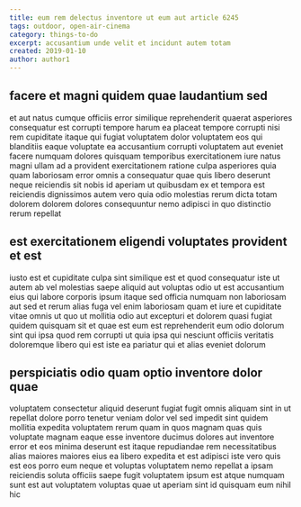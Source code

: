 ```yaml
---
title: eum rem delectus inventore ut eum aut article 6245
tags: outdoor, open-air-cinema
category: things-to-do
excerpt: accusantium unde velit et incidunt autem totam
created: 2019-01-10
author: author1
---
```


## facere et magni quidem quae laudantium sed

et aut natus cumque officiis error similique reprehenderit quaerat asperiores consequatur est corrupti tempore harum ea placeat tempore corrupti nisi rem cupiditate itaque qui fugiat voluptatem dolor voluptatem eos qui blanditiis eaque voluptate ea accusantium corrupti voluptatem aut eveniet facere numquam dolores quisquam temporibus exercitationem iure natus magni ullam ad a provident exercitationem ratione culpa asperiores quia quam laboriosam error omnis a consequatur quae quis libero deserunt neque reiciendis sit nobis id aperiam ut quibusdam ex et tempora est reiciendis dignissimos autem vero quia odio molestias rerum dicta totam dolorem dolorem dolores consequuntur nemo adipisci in quo distinctio rerum repellat

## est exercitationem eligendi voluptates provident et est

iusto est et cupiditate culpa sint similique est et quod consequatur iste ut autem ab vel molestias saepe aliquid aut voluptas odio ut est accusantium eius qui labore corporis ipsum itaque sed officia numquam non laboriosam aut sed et rerum alias fuga vel enim laboriosam quam et iure et cupiditate vitae omnis ut quo ut mollitia odio aut excepturi et dolorem quasi fugiat quidem quisquam sit et quae est eum est reprehenderit eum odio dolorum sint qui ipsa quod rem corrupti ut quia ipsa qui nesciunt officiis veritatis doloremque libero qui est iste ea pariatur qui et alias eveniet dolorum

## perspiciatis odio quam optio inventore dolor quae

voluptatem consectetur aliquid deserunt fugiat fugit omnis aliquam sint in ut repellat dolore porro tenetur veniam dolor vel sed impedit sint quidem mollitia expedita voluptatem rerum quam in quos magnam quas quis voluptate magnam eaque esse inventore ducimus dolores aut inventore error et eos minima deserunt est itaque repudiandae rem necessitatibus alias maiores maiores eius ea libero expedita et est adipisci iste vero quis est eos porro eum neque et voluptas voluptatem nemo repellat a ipsam reiciendis soluta officiis saepe fugit voluptatem ipsum est atque numquam sunt est aut voluptatem voluptas quae ut aperiam sint id quisquam eum nihil hic
